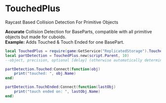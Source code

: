 # TouchedPlus
Raycast Based Collision Detection For Primitive Objects


**Accurate** Collision Detection for BaseParts, compatible with all primitive objects but made for cuboids. <br>
**Example:** Adds Touched & Touch Ended for one BasePart.

```lua
local TouchedPlus = require(game:GetService("ReplicatedStorage").TouchedPlus)
local partDetection = TouchedPlus.new(script.Parent, 10) 
--object, precision, optional [delay] (otherwise automatically determined based on precision to balance performance)

partDetection.Touched:Connect(function(obj)
	print("touched: ", obj.Name)
end)

partDetection.TouchEnded:Connect(function(lastObj)
	print("touch ended on: ", lastObj.Name)
end)
```
